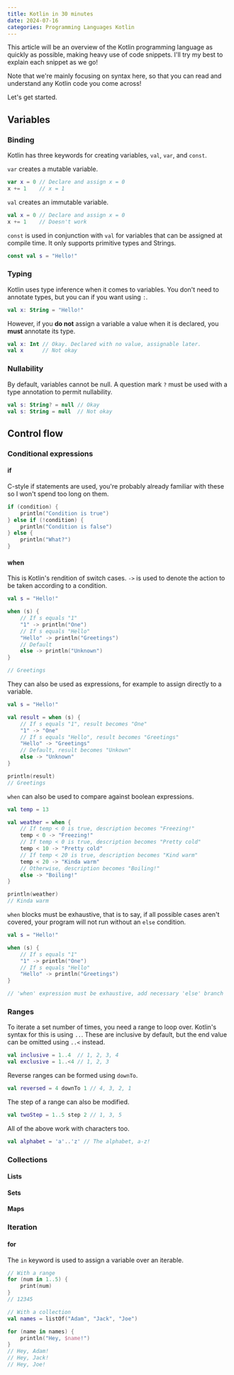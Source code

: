 ```yaml
---
title: Kotlin in 30 minutes
date: 2024-07-16 
categories: Programming Languages Kotlin
---
```


This article will be an overview of the Kotlin programming language as quickly as possible, making heavy use of code snippets. I'll try my best to explain each snippet as we go!

Note that we're mainly focusing on syntax here, so that you can read and understand any Kotlin code you come across!

Let's get started.

## Variables

### Binding

Kotlin has three keywords for creating variables, `val`, `var`, and `const`.

`var` creates a mutable variable.

```kotlin
var x = 0 // Declare and assign x = 0
x += 1    // x = 1
```

`val` creates an immutable variable.

```kotlin
val x = 0 // Declare and assign x = 0
x += 1    // Doesn't work
```

`const` is used in conjunction with `val` for variables that can be assigned at compile time. It only supports primitive types and Strings.

```kotlin
const val s = "Hello!"
```

### Typing

Kotlin uses type inference when it comes to variables. You don't need to annotate types, but you can if you want using `:`. 

```kotlin
val x: String = "Hello!"
```

However, if you **do not** assign a variable a value when it is declared, you **must** annotate its type.

```kotlin
val x: Int // Okay. Declared with no value, assignable later.
val x      // Not okay
```

### Nullability

By default, variables cannot be null. A question mark `?` must be used with a type annotation to permit nullability.

```kotlin
val s: String? = null // Okay
val s: String = null  // Not okay
```

## Control flow

### Conditional expressions

#### if

C-style if statements are used, you're probably already familiar with these so I won't spend too long on them. 

```kotlin
if (condition) {
    println("Condition is true")
} else if (!condition) {
    println("Condition is false")
} else {
    println("What?")
}
```

#### when

This is Kotlin's rendition of switch cases. `->` is used to denote the action to be taken according to a condition.

```kotlin
val s = "Hello!"

when (s) {
    // If s equals "1"
    "1" -> println("One")
    // If s equals "Hello"
    "Hello" -> println("Greetings")
    // Default
    else -> println("Unknown")
}

// Greetings
```

They can also be used as expressions, for example to assign directly to a variable.

```kotlin
val s = "Hello!"

val result = when (s) {
    // If s equals "1", result becomes "One"
    "1" -> "One"
    // If s equals "Hello", result becomes "Greetings"
    "Hello" -> "Greetings"
    // Default, result becomes "Unkown"
    else -> "Unknown"
}

println(result)
// Greetings
```

`when` can also be used to compare against boolean expressions.

```kotlin
val temp = 13

val weather = when {
    // If temp < 0 is true, description becomes "Freezing!"
    temp < 0 -> "Freezing!"
    // If temp < 0 is true, description becomes "Pretty cold"
    temp < 10 -> "Pretty cold"
    // If temp < 20 is true, description becomes "Kind warm"
    temp < 20 -> "Kinda warm"
    // Otherwise, description becomes "Boiling!"
    else -> "Boiling!"
}

println(weather)
// Kinda warm
```

`when` blocks must be exhaustive, that is to say, if all possible cases aren't covered, your program will not run without an `else` condition.

```kotlin
val s = "Hello!"

when (s) {
    // If s equals "1"
    "1" -> println("One")
    // If s equals "Hello"
    "Hello" -> println("Greetings")
}

// 'when' expression must be exhaustive, add necessary 'else' branch
```

### Ranges

To iterate a set number of times, you need a range to loop over. Kotlin's syntax for this is using `..`. These are inclusive by default, but the end value can be omitted using `..<` instead.

```kotlin
val inclusive = 1..4  // 1, 2, 3, 4
val exclusive = 1..<4 // 1, 2, 3
```

Reverse ranges can be formed using `downTo`.

```kotlin
val reversed = 4 downTo 1 // 4, 3, 2, 1
```

The step of a range can also be modified.

```kotlin
val twoStep = 1..5 step 2 // 1, 3, 5
```

All of the above work with characters too.

```kotlin
val alphabet = 'a'..'z' // The alphabet, a-z!
```

### Collections

#### Lists

#### Sets

#### Maps

### Iteration

#### for

The `in` keyword is used to assign a variable over an iterable.

```kotlin
// With a range
for (num in 1..5) {
    print(num)
}
// 12345

// With a collection
val names = listOf("Adam", "Jack", "Joe")

for (name in names) {
    println("Hey, $name!")
}
// Hey, Adam!
// Hey, Jack!
// Hey, Joe!
```